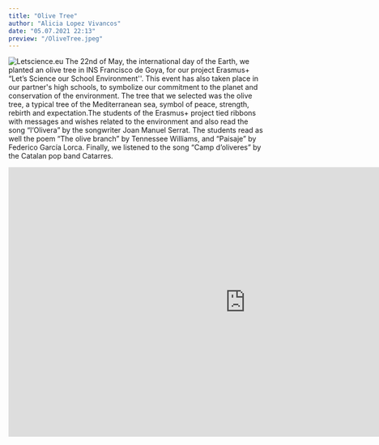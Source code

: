 ```yaml
---
title: "Olive Tree"
author: "Alicia Lopez Vivancos"
date: "05.07.2021 22:13"
preview: "/OliveTree.jpeg"
---
```


![Letscience.eu](/OliveTree.jpeg)
The 22nd of May, the international day of the Earth, we planted an olive tree in INS Francisco de Goya, for our project Erasmus+ “Let’s Science our School Environment''. This event has also taken place in our partner's high schools, to symbolize our commitment to the planet and conservation of the environment. The tree that we selected was the olive tree, a typical tree of the Mediterranean sea, symbol of peace, strength, rebirth and expectation.The students of the Erasmus+ project tied ribbons with messages and wishes related to the environment and also read the song “l‘Olivera” by the songwriter Joan Manuel Serrat. The students read as well the poem “The olive branch” by Tennessee Williams, and “Paisaje” by Federico García Lorca. Finally, we listened to the song “Camp d’oliveres” by the Catalan pop band Catarres.

<iframe width="936" height="533" src="https://www.youtube.com/embed/QEUzpl043Kc" title="YouTube video player" frameborder="0" allow="accelerometer; autoplay; clipboard-write; encrypted-media; gyroscope; picture-in-picture" allowfullscreen></iframe>
